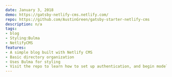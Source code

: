 ```yaml
---
date: January 3, 2018
demo: https://gatsby-netlify-cms.netlify.com/
repo: https://github.com/AustinGreen/gatsby-starter-netlify-cms
description: n/a
tags:
- blog
- Styling:Bulma
- NetlifyCMS
features:
- A simple blog built with Netlify CMS
- Basic directory organization
- Uses Bulma for styling
- Visit the repo to learn how to set up authentication, and begin modeling your content.
---
```

